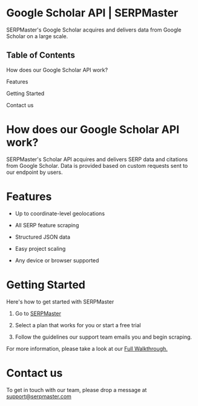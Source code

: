 # Google Scholar API | SERPMaster 
SERPMaster's Google Scholar acquires and delivers data from Google Scholar on a large scale. 

## Table of Contents 
How does our Google Scholar API work? 

Features 

Getting Started

Contact us

# How does our Google Scholar API work? 

SERPMaster's Scholar API acquires and delivers SERP data and citations from Google Scholar. Data is provided based on custom requests sent to our endpoint by users. 

# Features

- Up to coordinate-level geolocations 

- All SERP feature scraping

- Structured JSON data 

- Easy project scaling

- Any device or browser supported


# Getting Started 

Here's how to get started with SERPMaster

1. Go to [SERPMaster](https://serpmaster.com/) 

2. Select a plan that works for you or start a free trial

3. Follow the guidelines our support team emails you and begin scraping.

For more information, please take a look at our [Full Walkthrough.](https://serpmaster.com/walkthrough/)

# Contact us 

To get in touch with our team, please drop a message at [support@serpmaster.com](support@serpmaster.com) 
